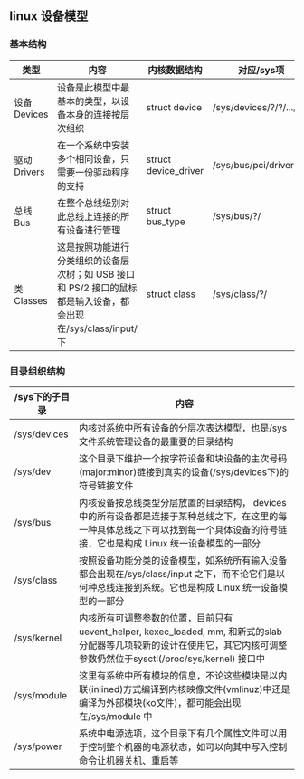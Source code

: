 ## linux 设备模型

### 基本结构

| 类型        | 内容                                                         | 内核数据结构         | 对应/sys项              |
| ----------- | ------------------------------------------------------------ | -------------------- | ----------------------- |
| 设备Devices | 设备是此模型中最基本的类型，以设备本身的连接按层次组织       | struct device        | /sys/devices/?/?/.../   |
| 驱动Drivers | 在一个系统中安装多个相同设备，只需要一份驱动程序的支持       | struct device_driver | /sys/bus/pci/drivers/?/ |
| 总线Bus     | 在整个总线级别对此总线上连接的所有设备进行管理               | struct bus_type      | /sys/bus/?/             |
| 类Classes   | 这是按照功能进行分类组织的设备层次树；如 USB 接口和 PS/2 接口的鼠标都是输入设备，都会出现在/sys/class/input/下 | struct class         | /sys/class/?/           |

### 目录组织结构

| /sys下的子目录 | 内容                                                         |
| -------------- | ------------------------------------------------------------ |
| /sys/devices   | 内核对系统中所有设备的分层次表达模型，也是/sys文件系统管理设备的最重要的目录结构 |
| /sys/dev       | 这个目录下维护一个按字符设备和块设备的主次号码(major:minor)链接到真实的设备(/sys/devices下)的符号链接文件 |
| /sys/bus       | 内核设备按总线类型分层放置的目录结构， devices 中的所有设备都是连接于某种总线之下，在这里的每一种具体总线之下可以找到每一个具体设备的符号链接，它也是构成 Linux 统一设备模型的一部分 |
| /sys/class     | 按照设备功能分类的设备模型，如系统所有输入设备都会出现在/sys/class/input 之下，而不论它们是以何种总线连接到系统。它也是构成 Linux 统一设备模型的一部分 |
| /sys/kernel    | 内核所有可调整参数的位置，目前只有 uevent_helper, kexec_loaded, mm, 和新式的slab 分配器等几项较新的设计在使用它，其它内核可调整参数仍然位于sysctl(/proc/sys/kernel) 接口中 |
| /sys/module    | 这里有系统中所有模块的信息，不论这些模块是以内联(inlined)方式编译到内核映像文件(vmlinuz)中还是编译为外部模块(ko文件)，都可能会出现在/sys/module 中 |
| /sys/power     | 系统中电源选项，这个目录下有几个属性文件可以用于控制整个机器的电源状态，如可以向其中写入控制命令让机器关机、重启等 |

